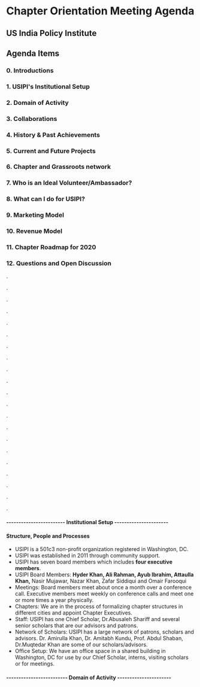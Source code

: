 # Chapter Orientation Meeting Agenda
## US India Policy Institute 


<h2>   Agenda Items </h2>
<h3>      0. Introductions </h3>
<h3>      1. USIPI's Institutional Setup  </h3>
<h3>      2. Domain of Activity  </h3>
<h3>      3. Collaborations </h3>
<h3>      4. History & Past Achievements </h3>
<h3>      5. Current and Future Projects </h3>
<h3>      6. Chapter and Grassroots network </h3> 
<h3>      7. Who is an Ideal Volunteer/Ambassador? </h3>
<h3>      8. What can I do for USIPI?  </h3>
<h3>      9. Marketing Model  </h3>
<h3>      10. Revenue Model </h3>
<h3>      11. Chapter Roadmap for 2020 </h3>
<h3>      12. Questions and Open Discussion </h3>

<p> . </p>
<p> . </p>
<p> . </p>
<p> . </p>
<p> . </p>
<p> . </p>
<p> . </p>
<p> . </p>
<p> . </p>
<p> . </p>
<p> . </p>
<p> . </p>
<p> . </p>
<p> . </p>
<p> . </p>
<p> . </p>
<p> . </p>
<p> . </p>
<p> . </p>
<p> . </p>
<p> . </p>

#### ------------------------ Institutional Setup ----------------------
#### Structure, People and Processes
- USIPI is a 501c3 non-profit organization registered in Washington, DC. 
- USIPI was established in 2011 through community support. 
- USIPI has seven board members which includes <strong>four executive members</strong>.
- USIPI Board Members: <strong> Hyder Khan, Ali Rahman, Ayub Ibrahim, Attaulla Khan,</strong> Nasir Mujawar, Nazar Khan, Zafar Siddiqui and Omair Farooqui 
- Meetings: Board members meet about once a month over a conference call. Executive members meet weekly on conference calls and meet one or more times a year physically. 
- Chapters: We are in the process of formalizing chapter structures in different cities and appoint Chapter Executives. 
- Staff: USIPI has one Chief Scholar, Dr.Abusaleh Shariff and several senior scholars that are our advisors and patrons. 
- Network of Scholars: USIPI has a large network of patrons, scholars and advisors. Dr. Amirulla Khan, Dr. Amitabh Kundu, Prof. Abdul Shaban, Dr.Muqtedar Khan are some of our scholars/advisors.
- Office Setup: We have an office space in a shared building in Washington, DC for use by our Chief Scholar, interns, visiting scholars or for meetings. 



#### ------------------------- Domain of Activity ----------------------


